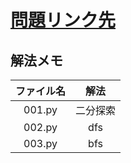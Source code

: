 # [問題リンク先](https://atcoder.jp/contests/typical90)

## 解法メモ  

| ファイル名 | 解法 |
| :--------: | :--: |
| 001.py | 二分探索 |
| 002.py | dfs |
| 003.py | bfs |
